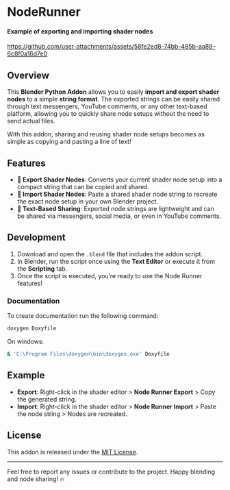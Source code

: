 # NodeRunner

#### Example of exporting and importing shader nodes

https://github.com/user-attachments/assets/58fe2ed8-74bb-485b-aa89-6c8f0a16d7e0

## Overview

This **Blender Python Addon** allows you to easily **import and export shader nodes** to a simple **string format**. The exported strings can be easily shared through text messengers, YouTube comments, or any other text-based platform, allowing you to quickly share node setups without the need to send actual files.

With this addon, sharing and reusing shader node setups becomes as simple as copying and pasting a line of text!

## Features

- **🚀 Export Shader Nodes**: Converts your current shader node setup into a compact string that can be copied and shared.
- **🔄 Import Shader Nodes**: Paste a shared shader node string to recreate the exact node setup in your own Blender project.
- **💬 Text-Based Sharing**: Exported node strings are lightweight and can be shared via messengers, social media, or even in YouTube comments.

## Development

1. Download and open the `.blend` file that includes the addon script.
2. In Blender, run the script once using the **Text Editor** or execute it from the **Scripting** tab.
3. Once the script is executed, you’re ready to use the Node Runner features!

### Documentation

To create documentation run the following command:

```bash
doxygen Doxyfile
```

On windows:

```bash
& 'C:\Program Files\doxygen\bin\doxygen.exe' Doxyfile
```

## Example

- **Export**: Right-click in the shader editor > **Node Runner Export** > Copy the generated string.
- **Import**: Right-click in the shader editor > **Node Runner Import** > Paste the node string > Nodes are recreated.

## License

This addon is released under the [MIT License](LICENSE).

---

Feel free to report any issues or contribute to the project. Happy blending and node sharing! 🔥
